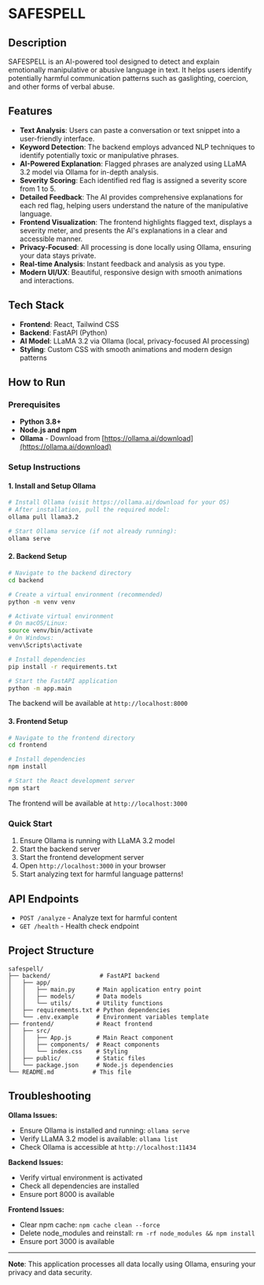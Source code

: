 # SAFESPELL

## Description

SAFESPELL is an AI-powered tool designed to detect and explain emotionally manipulative or abusive language in text. It helps users identify potentially harmful communication patterns such as gaslighting, coercion, and other forms of verbal abuse.

## Features

-   **Text Analysis**: Users can paste a conversation or text snippet into a user-friendly interface.
-   **Keyword Detection**: The backend employs advanced NLP techniques to identify potentially toxic or manipulative phrases.
-   **AI-Powered Explanation**: Flagged phrases are analyzed using LLaMA 3.2 model via Ollama for in-depth analysis.
-   **Severity Scoring**: Each identified red flag is assigned a severity score from 1 to 5.
-   **Detailed Feedback**: The AI provides comprehensive explanations for each red flag, helping users understand the nature of the manipulative language.
-   **Frontend Visualization**: The frontend highlights flagged text, displays a severity meter, and presents the AI's explanations in a clear and accessible manner.
-   **Privacy-Focused**: All processing is done locally using Ollama, ensuring your data stays private.
-   **Real-time Analysis**: Instant feedback and analysis as you type.
-   **Modern UI/UX**: Beautiful, responsive design with smooth animations and interactions.

## Tech Stack

-   **Frontend**: React, Tailwind CSS
-   **Backend**: FastAPI (Python)
-   **AI Model**: LLaMA 3.2 via Ollama (local, privacy-focused AI processing)
-   **Styling**: Custom CSS with smooth animations and modern design patterns

## How to Run

### Prerequisites

-   **Python 3.8+**
-   **Node.js and npm**
-   **Ollama** - Download from [https://ollama.ai/download](https://ollama.ai/download)

### Setup Instructions

#### 1. Install and Setup Ollama

```bash
# Install Ollama (visit https://ollama.ai/download for your OS)
# After installation, pull the required model:
ollama pull llama3.2

# Start Ollama service (if not already running):
ollama serve
```

#### 2. Backend Setup

```bash
# Navigate to the backend directory
cd backend

# Create a virtual environment (recommended)
python -m venv venv

# Activate virtual environment
# On macOS/Linux:
source venv/bin/activate
# On Windows:
venv\Scripts\activate

# Install dependencies
pip install -r requirements.txt

# Start the FastAPI application
python -m app.main
```

The backend will be available at `http://localhost:8000`

#### 3. Frontend Setup

```bash
# Navigate to the frontend directory
cd frontend

# Install dependencies
npm install

# Start the React development server
npm start
```

The frontend will be available at `http://localhost:3000`

### Quick Start

1. Ensure Ollama is running with LLaMA 3.2 model
2. Start the backend server
3. Start the frontend development server
4. Open `http://localhost:3000` in your browser
5. Start analyzing text for harmful language patterns!

## API Endpoints

-   `POST /analyze` - Analyze text for harmful content
-   `GET /health` - Health check endpoint

## Project Structure

```
safespell/
├── backend/              # FastAPI backend
│   ├── app/
│   │   ├── main.py      # Main application entry point
│   │   ├── models/      # Data models
│   │   └── utils/       # Utility functions
│   ├── requirements.txt # Python dependencies
│   └── .env.example     # Environment variables template
├── frontend/            # React frontend
│   ├── src/
│   │   ├── App.js       # Main React component
│   │   ├── components/  # React components
│   │   └── index.css    # Styling
│   ├── public/          # Static files
│   └── package.json     # Node.js dependencies
└── README.md           # This file
```

## Troubleshooting

**Ollama Issues:**
-   Ensure Ollama is installed and running: `ollama serve`
-   Verify LLaMA 3.2 model is available: `ollama list`
-   Check Ollama is accessible at `http://localhost:11434`

**Backend Issues:**
-   Verify virtual environment is activated
-   Check all dependencies are installed
-   Ensure port 8000 is available

**Frontend Issues:**
-   Clear npm cache: `npm cache clean --force`
-   Delete node_modules and reinstall: `rm -rf node_modules && npm install`
-   Ensure port 3000 is available

---

**Note**: This application processes all data locally using Ollama, ensuring your privacy and data security.
